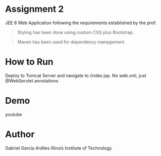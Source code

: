 
# Assignment 2
JEE 8 Web Application following the requirements established by the prof. 
> Styling has been done using custom CSS plus Bootstrap.

> Maven has been used for dependency management.

# How to Run
Deploy to Tomcat Server and navigate to /index.jsp. No web.xml, just @WebServlet annotations

# Demo
 youtube
 
# Author
Gabriel Garcia Ardiles
Illinois Institute of Technology
